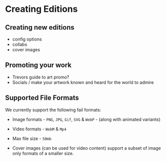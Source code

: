 # Creating Editions


## Creating new editions

* config options
* collabs
* cover images

## Promoting your work

* Trevors guide to art promo?
* Socials / make your artwork known and heard for the world to admire

## Supported File Formats

We currently support the following fail formats:

* Image formats - `PNG`, `JPG`, `Gif`, `SVG` & `WebP` - (along with animated variants)
* Video formats - `WebM` & `Mp4`
* Max file size - `50mb`

* Cover images (can be used for video content) support a subset of image only formats of a smaller size. 



